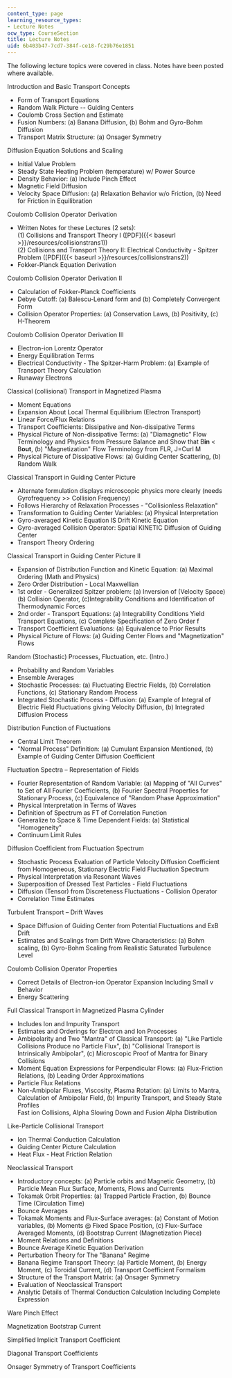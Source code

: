 ```yaml
---
content_type: page
learning_resource_types:
- Lecture Notes
ocw_type: CourseSection
title: Lecture Notes
uid: 6b403b47-7cd7-384f-ce18-fc29b76e1851
---
```


The following lecture topics were covered in class. Notes have been posted where available.

Introduction and Basic Transport Concepts

*   Form of Transport Equations
*   Random Walk Picture -- Guiding Centers
*   Coulomb Cross Section and Estimate
*   Fusion Numbers: (a) Banana Diffusion, (b) Bohm and Gyro-Bohm Diffusion
*   Transport Matrix Structure: (a) Onsager Symmetry

Diffusion Equation Solutions and Scaling

*   Initial Value Problem
*   Steady State Heating Problem (temperature) w/ Power Source
*   Density Behavior: (a) Include Pinch Effect
*   Magnetic Field Diffusion
*   Velocity Space Diffusion: (a) Relaxation Behavior w/o Friction, (b) Need for Friction in Equilibration

Coulomb Collision Operator Derivation

*   Written Notes for these Lectures (2 sets):  
    (1) Collisions and Transport Theory I ([PDF]({{< baseurl >}}/resources/collisionstrans1))  
    (2) Collisions and Transport Theory II: Electrical Conductivity - Spitzer Problem ([PDF]({{< baseurl >}}/resources/collisionstrans2))
*   Fokker-Planck Equation Derivation

Coulomb Collision Operator Derivation II

*   Calculation of Fokker-Planck Coefficients
*   Debye Cutoff: (a) Balescu-Lenard form and (b) Completely Convergent Form
*   Collision Operator Properties: (a) Conservation Laws, (b) Positivity, (c) H-Theorem

Coulomb Collision Operator Derivation III

*   Electron-ion Lorentz Operator
*   Energy Equilibration Terms
*   Electrical Conductivity - The Spitzer-Harm Problem: (a) Example of Transport Theory Calculation
*   Runaway Electrons

Classical (collisional) Transport in Magnetized Plasma

*   Moment Equations
*   Expansion About Local Thermal Equilibrium (Electron Transport)
*   Linear Force/Flux Relations
*   Transport Coefficients: Dissipative and Non-dissipative Terms
*   Physical Picture of Non-dissipative Terms: (a) "Diamagnetic" Flow Terminology and Physics from Pressure Balance and Show that B**in** \< B**out**, (b) "Magnetization" Flow Terminology from FLR, J=Curl M
*   Physical Picture of Dissipative Flows: (a) Guiding Center Scattering, (b) Random Walk

Classical Transport in Guiding Center Picture

*   Alternate formulation displays microscopic physics more clearly (needs Gyrofrequency >> Collision Frequency)
*   Follows Hierarchy of Relaxation Processes - "Collisionless Relaxation"
*   Transformation to Guiding Center Variables: (a) Physical Interpretation
*   Gyro-averaged Kinetic Equation IS Drift Kinetic Equation
*   Gyro-averaged Collision Operator: Spatial KINETIC Diffusion of Guiding Center
*   Transport Theory Ordering

Classical Transport in Guiding Center Picture II

*   Expansion of Distribution Function and Kinetic Equation: (a) Maximal Ordering (Math and Physics)
*   Zero Order Distribution - Local Maxwellian
*   1st order - Generalized Spitzer problem: (a) Inversion of (Velocity Space) (b) Collision Operator, (c)Integrability Conditions and Identification of Thermodynamic Forces
*   2nd order - Transport Equations: (a) Integrability Conditions Yield Transport Equations, (c) Complete Specification of Zero Order f
*   Transport Coefficient Evaluations: (a) Equivalence to Prior Results
*   Physical Picture of Flows: (a) Guiding Center Flows and "Magnetization" Flows

Random (Stochastic) Processes, Fluctuation, etc. (Intro.)

*   Probability and Random Variables
*   Ensemble Averages
*   Stochastic Processes: (a) Fluctuating Electric Fields, (b) Correlation Functions, (c) Stationary Random Process
*   Integrated Stochastic Process - Diffusion: (a) Example of Integral of Electric Field Fluctuations giving Velocity Diffusion, (b) Integrated Diffusion Process

Distribution Function of Fluctuations

*   Central Limit Theorem
*   "Normal Process" Definition: (a) Cumulant Expansion Mentioned, (b) Example of Guiding Center Diffusion Coefficient

Fluctuation Spectra – Representation of Fields

*   Fourier Representation of Random Variable: (a) Mapping of "All Curves" to Set of All Fourier Coefficients, (b) Fourier Spectral Properties for Stationary Process, (c) Equivalence of "Random Phase Approximation"
*   Physical Interpretation in Terms of Waves
*   Definition of Spectrum as FT of Correlation Function
*   Generalize to Space & Time Dependent Fields: (a) Statistical "Homogeneity"
*   Continuum Limit Rules

Diffusion Coefficient from Fluctuation Spectrum

*   Stochastic Process Evaluation of Particle Velocity Diffusion Coefficient from Homogeneous, Stationary Electric Field Fluctuation Spectrum
*   Physical Interpretation via Resonant Waves
*   Superposition of Dressed Test Particles - Field Fluctuations
*   Diffusion (Tensor) from Discreteness Fluctuations - Collision Operator
*   Correlation Time Estimates

Turbulent Transport – Drift Waves

*   Space Diffusion of Guiding Center from Potential Fluctuations and ExB Drift
*   Estimates and Scalings from Drift Wave Characteristics: (a) Bohm scaling, (b) Gyro-Bohm Scaling from Realistic Saturated Turbulence Level

Coulomb Collision Operator Properties

*   Correct Details of Electron-ion Operator Expansion Including Small v Behavior
*   Energy Scattering

Full Classical Transport in Magnetized Plasma Cylinder

*   Includes Ion and Impurity Transport
*   Estimates and Orderings for Electron and Ion Processes
*   Ambipolarity and Two "Mantra" of Classical Transport: (a) "Like Particle Collisions Produce no Particle Flux", (b) "Collisional Transport is Intrinsically Ambipolar", (c) Microscopic Proof of Mantra for Binary Collisions
*   Moment Equation Expressions for Perpendicular Flows: (a) Flux-Friction Relations, (b) Leading Order Approximations
*   Particle Flux Relations
*   Non-Ambipolar Fluxes, Viscosity, Plasma Rotation: (a) Limits to Mantra, Calculation of Ambipolar Field, (b) Impurity Transport, and Steady State Profiles  
    Fast ion Collisions, Alpha Slowing Down and Fusion Alpha Distribution

Like-Particle Collisional Transport

*   Ion Thermal Conduction Calculation
*   Guiding Center Picture Calculation
*   Heat Flux - Heat Friction Relation

Neoclassical Transport

*   Introductory concepts: (a) Particle orbits and Magnetic Geometry, (b) Particle Mean Flux Surface, Moments, Flows and Currents
*   Tokamak Orbit Properties: (a) Trapped Particle Fraction, (b) Bounce Time (Circulation Time)
*   Bounce Averages
*   Tokamak Moments and Flux-Surface averages: (a) Constant of Motion variables, (b) Moments @ Fixed Space Position, (c) Flux-Surface Averaged Moments, (d) Bootstrap Current (Magnetization Piece)
*   Moment Relations and Definitions
*   Bounce Average Kinetic Equation Derivation
*   Perturbation Theory for The "Banana" Regime
*   Banana Regime Transport Theory: (a) Particle Moment, (b) Energy Moment, (c) Toroidal Current, (d) Transport Coefficient Formalism
*   Structure of the Transport Matrix: (a) Onsager Symmetry
*   Evaluation of Neoclassical Transport
*   Analytic Details of Thermal Conduction Calculation Including Complete Expression

Ware Pinch Effect

Magnetization Bootstrap Current

Simplified Implicit Transport Coefficient

Diagonal Transport Coefficients

Onsager Symmetry of Transport Coefficients